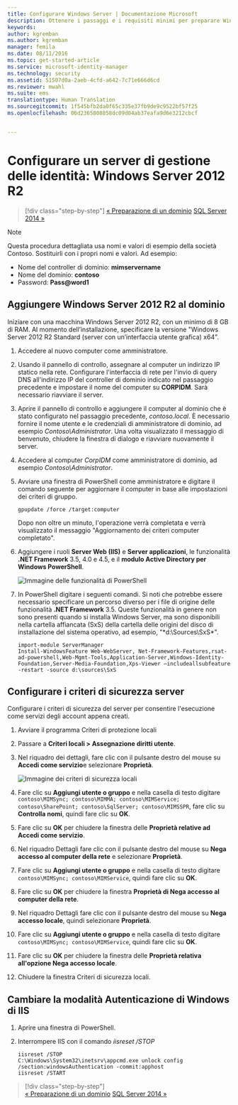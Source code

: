 ```yaml
---
title: Configurare Windows Server | Documentazione Microsoft
description: Ottenere i passaggi e i requisiti minimi per preparare Windows Server 2012 RS all&quot;uso con MIM 2016.
keywords: 
author: kgremban
ms.author: kgremban
manager: femila
ms.date: 08/11/2016
ms.topic: get-started-article
ms.service: microsoft-identity-manager
ms.technology: security
ms.assetid: 51507d0a-2aeb-4cfd-a642-7c71e666d6cd
ms.reviewer: mwahl
ms.suite: ems
translationtype: Human Translation
ms.sourcegitcommit: 1f545bfb2da0f65c335e37fb9de9c9522bf57f25
ms.openlocfilehash: 06d2365808858dc09d04ab37eafa9d6e3212cbcf


---
```


# <a name="set-up-an-identity-management-server-windows-server-2012-r2"></a>Configurare un server di gestione delle identità: Windows Server 2012 R2

>[!div class="step-by-step"]
[« Preparazione di un dominio](preparing-domain.md)
[SQL Server 2014 »](prepare-server-sql2014.md)

> [!NOTE]
> Questa procedura dettagliata usa nomi e valori di esempio della società Contoso. Sostituirli con i propri nomi e valori. Ad esempio:
> - Nome del controller di dominio: **mimservername**
> - Nome del dominio: **contoso**
> - Password: **Pass@word1**

## <a name="join-windows-server-2012-r2-to-your-domain"></a>Aggiungere Windows Server 2012 R2 al dominio

Iniziare con una macchina Windows Server 2012 R2, con un minimo di 8 GB di RAM. Al momento dell’installazione, specificare la versione "Windows Server 2012 R2 Standard (server con un’interfaccia utente grafica) x64".

1. Accedere al nuovo computer come amministratore.

2. Usando il pannello di controllo, assegnare al computer un indirizzo IP statico nella rete. Configurare l'interfaccia di rete per l'invio di query DNS all'indirizzo IP del controller di dominio indicato nel passaggio precedente e impostare il nome del computer su **CORPIDM**.  Sarà necessario riavviare il server.

3. Aprire il pannello di controllo e aggiungere il computer al dominio che è stato configurato nel passaggio precedente, *contoso.local*.  È necessario fornire il nome utente e le credenziali di amministratore di dominio, ad esempio *Contoso\Administrator*.  Una volta visualizzato il messaggio di benvenuto, chiudere la finestra di dialogo e riavviare nuovamente il server.

4. Accedere al computer *CorpIDM* come amministratore di dominio, ad esempio *Contoso\Administrator*.

5. Avviare una finestra di PowerShell come amministratore e digitare il comando seguente per aggiornare il computer in base alle impostazioni dei criteri di gruppo.

    ```
    gpupdate /force /target:computer
    ```

    Dopo non oltre un minuto, l'operazione verrà completata e verrà visualizzato il messaggio "Aggiornamento dei criteri computer completato".

6. Aggiungere i ruoli **Server Web (IIS)** e **Server applicazioni**, le funzionalità **.NET Framework** 3.5, 4.0 e 4.5, e il **modulo Active Directory per Windows PowerShell**.

    ![Immagine delle funzionalità di PowerShell](media/MIM-DeployWS2.png)

7. In PowerShell digitare i seguenti comandi. Si noti che potrebbe essere necessario specificare un percorso diverso per i file di origine delle funzionalità **.NET Framework** 3.5. Queste funzionalità in genere non sono presenti quando si installa Windows Server, ma sono disponibili nella cartella affiancata (SxS) della cartella delle origini del disco di installazione del sistema operativo, ad esempio, "*d:\Sources\SxS\*".

    ```
    import-module ServerManager
    Install-WindowsFeature Web-WebServer, Net-Framework-Features,rsat-ad-powershell,Web-Mgmt-Tools,Application-Server,Windows-Identity-Foundation,Server-Media-Foundation,Xps-Viewer –includeallsubfeature -restart -source d:\sources\SxS
    ```

## <a name="configure-the-server-security-policy"></a>Configurare i criteri di sicurezza server

Configurare i criteri di sicurezza del server per consentire l'esecuzione come servizi degli account appena creati.

1. Avviare il programma Criteri di protezione locali

2. Passare a **Criteri locali > Assegnazione diritti utente**.

3. Nel riquadro dei dettagli, fare clic con il pulsante destro del mouse su **Accedi come servizio**e selezionare **Proprietà**.

    ![Immagine dei criteri di sicurezza locali](media/MIM-DeployWS3.png)

4. Fare clic su **Aggiungi utente o gruppo** e nella casella di testo digitare `contoso\MIMSync; contoso\MIMMA; contoso\MIMService; contoso\SharePoint; contoso\SqlServer; contoso\MIMSSPR`, fare clic su **Controlla nomi**, quindi fare clic su **OK**.

5. Fare clic su **OK** per chiudere la finestra delle **Proprietà relative ad Accedi come servizio**.

6.  Nel riquadro Dettagli fare clic con il pulsante destro del mouse su **Nega accesso al computer della rete** e selezionare **Proprietà**.

7. Fare clic su **Aggiungi utente o gruppo** e nella casella di testo digitare `contoso\MIMSync; contoso\MIMService`, quindi fare clic su **OK**.

8. Fare clic su **OK** per chiudere la finestra **Proprietà di Nega accesso al computer della rete**.

9. Nel riquadro Dettagli fare clic con il pulsante destro del mouse su **Nega accesso locale**, quindi selezionare **Proprietà**.

10. Fare clic su **Aggiungi utente o gruppo** e nella casella di testo digitare `contoso\MIMSync; contoso\MIMService`, quindi fare clic su **OK**.

11. Fare clic su **OK** per chiudere la finestra delle **Proprietà relativa all'opzione Nega accesso locale**.

12. Chiudere la finestra Criteri di sicurezza locali.


## <a name="change-the-iis-windows-authentication-mode"></a>Cambiare la modalità Autenticazione di Windows di IIS

1.  Aprire una finestra di PowerShell.

2.  Interrompere IIS con il comando *iisreset /STOP*

    ```
    iisreset /STOP
    C:\Windows\System32\inetsrv\appcmd.exe unlock config /section:windowsAuthentication -commit:apphost
    iisreset /START
    ```

>[!div class="step-by-step"]  
[« Preparazione di un dominio](preparing-domain.md)
[SQL Server 2014 »](prepare-server-sql2014.md)



<!--HONumber=Nov16_HO2-->


